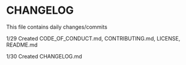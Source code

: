 # CHANGELOG
This file contains daily changes/commits

1/29 Created CODE_OF_CONDUCT.md, CONTRIBUTING.md, LICENSE, README.md

1/30 Created CHANGELOG.md

